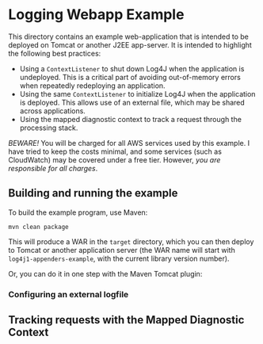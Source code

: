 # Logging Webapp Example

This directory contains an example web-application that is intended to be deployed on Tomcat
or another J2EE app-server. It is intended to highlight the following best practices:

* Using a `ContextListener` to shut down Log4J when the application is undeployed. This is a
  critical part of avoiding out-of-memory errors when repeatedly redeploying an application.
* Using the same `ContextListener` to initialize Log4J when the application is deployed. This
  allows use of an external file, which may be shared across applications.
* Using the mapped diagnostic context to track a request through the processing stack.

*BEWARE!* You will be charged for all AWS services used by this example. I have tried to keep
the costs minimal, and some services (such as CloudWatch) may be covered under a free tier.
However, *you are responsible for all charges*.


## Building and running the example

To build the example program, use Maven:

    mvn clean package

This will produce a WAR in the `target` directory, which you can then deploy to Tomcat or
another application server (the WAR name will start with `log4j1-appenders-example`, with
the current library version number).

Or, you can do it in one step with the Maven Tomcat plugin:


### Configuring an external logfile


## Tracking requests with the Mapped Diagnostic Context
